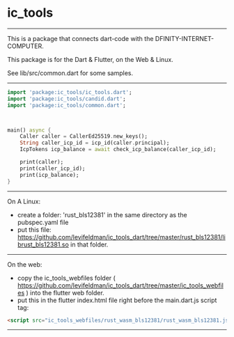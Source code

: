 # ic_tools

----------
This is a package that connects dart-code with the DFINITY-INTERNET-COMPUTER.

This package is for the Dart & Flutter, on the Web & Linux.

See lib/src/common.dart for some samples.

----------

```dart
import 'package:ic_tools/ic_tools.dart';
import 'package:ic_tools/candid.dart';
import 'package:ic_tools/common.dart';



main() async {
    Caller caller = CallerEd25519.new_keys();
    String caller_icp_id = icp_id(caller.principal);
    IcpTokens icp_balance = await check_icp_balance(caller_icp_id);

    print(caller);
    print(caller_icp_id);
    print(icp_balance);
}
```



----------

On A Linux:
 - create a folder: 'rust_bls12381' in the same directory as the pubspec.yaml file
 - put this file: https://github.com/levifeldman/ic_tools_dart/tree/master/rust_bls12381/librust_bls12381.so in that folder.

----------


On the web:
 - copy the ic_tools_webfiles folder ( https://github.com/levifeldman/ic_tools_dart/tree/master/ic_tools_webfiles ) into the flutter web folder.
 - put this in the flutter index.html file right before the main.dart.js script tag:

```html
<script src="ic_tools_webfiles/rust_wasm_bls12381/rust_wasm_bls12381.js"></script>   
```


----------
